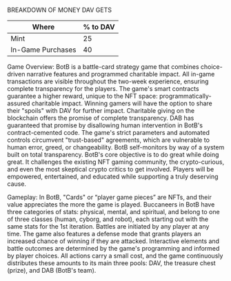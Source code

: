 
BREAKDOWN OF MONEY DAV GETS

| Where             | % to DAV | 
| ----------------- | -------- |
| Mint              |    25    |
| In-Game Purchases |    40    | 

Game Overview:
BotB is a battle-card strategy game that combines choice-driven narrative features and programmed
charitable impact. All in-game transactions are visible throughout the two-week experience,
ensuring complete transparency for the players. The game's smart contracts guarantee a higher
reward, unique to the NFT space: programmatically-assured charitable impact. Winning gamers will
have the option to share their "spoils" with DAV for further impact.
Charitable giving on the blockchain offers the promise of complete transparency. DAB has
guaranteed that promise by disallowing human intervention in BotB's contract-cemented code. The
game's strict parameters and automated controls circumvent "trust-based" agreements, which are
vulnerable to human error, greed, or changeability. BotB self-monitors by way of a system built on
total transparency.
BotB's core objective is to do great while doing great. It challenges the existing NFT gaming
community, the crypto-curious, and even the most skeptical crypto critics to get involved. Players
will be empowered, entertained, and educated while supporting a truly deserving cause.

Gameplay:
In BotB, "Cards" or “player game pieces” are NFTs, and their value appreciates the more the game is
played. Buccaneers in BotB have three categories of stats: physical, mental, and spiritual, and belong
to one of three classes (human, cyborg, and robot), each starting out with the same stats for the 1st
iteration. Battles are initiated by any player at any time. The game also features a defense mode that
grants players an increased chance of winning if they are attacked.
Interactive elements and battle outcomes are determined by the game's programming and informed
by player choices. All actions carry a small cost, and the game continuously distributes these
amounts to its main three pools: DAV, the treasure chest (prize), and DAB (BotB's team).

